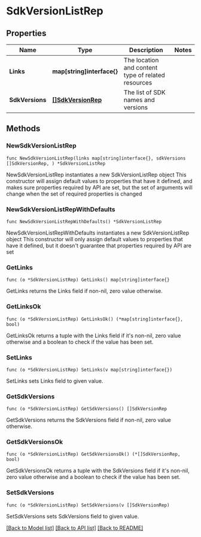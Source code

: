 # SdkVersionListRep

## Properties

Name | Type | Description | Notes
------------ | ------------- | ------------- | -------------
**Links** | **map[string]interface{}** | The location and content type of related resources | 
**SdkVersions** | [**[]SdkVersionRep**](SdkVersionRep.md) | The list of SDK names and versions | 

## Methods

### NewSdkVersionListRep

`func NewSdkVersionListRep(links map[string]interface{}, sdkVersions []SdkVersionRep, ) *SdkVersionListRep`

NewSdkVersionListRep instantiates a new SdkVersionListRep object
This constructor will assign default values to properties that have it defined,
and makes sure properties required by API are set, but the set of arguments
will change when the set of required properties is changed

### NewSdkVersionListRepWithDefaults

`func NewSdkVersionListRepWithDefaults() *SdkVersionListRep`

NewSdkVersionListRepWithDefaults instantiates a new SdkVersionListRep object
This constructor will only assign default values to properties that have it defined,
but it doesn't guarantee that properties required by API are set

### GetLinks

`func (o *SdkVersionListRep) GetLinks() map[string]interface{}`

GetLinks returns the Links field if non-nil, zero value otherwise.

### GetLinksOk

`func (o *SdkVersionListRep) GetLinksOk() (*map[string]interface{}, bool)`

GetLinksOk returns a tuple with the Links field if it's non-nil, zero value otherwise
and a boolean to check if the value has been set.

### SetLinks

`func (o *SdkVersionListRep) SetLinks(v map[string]interface{})`

SetLinks sets Links field to given value.


### GetSdkVersions

`func (o *SdkVersionListRep) GetSdkVersions() []SdkVersionRep`

GetSdkVersions returns the SdkVersions field if non-nil, zero value otherwise.

### GetSdkVersionsOk

`func (o *SdkVersionListRep) GetSdkVersionsOk() (*[]SdkVersionRep, bool)`

GetSdkVersionsOk returns a tuple with the SdkVersions field if it's non-nil, zero value otherwise
and a boolean to check if the value has been set.

### SetSdkVersions

`func (o *SdkVersionListRep) SetSdkVersions(v []SdkVersionRep)`

SetSdkVersions sets SdkVersions field to given value.



[[Back to Model list]](../README.md#documentation-for-models) [[Back to API list]](../README.md#documentation-for-api-endpoints) [[Back to README]](../README.md)


